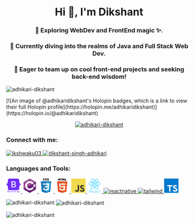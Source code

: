 <h1 align="center">Hi 👋, I'm Dikshant</h1>
<h3 align="center">👀 Exploring <b>WebDev and FrontEnd magic ✨</b>.</h3>
<h3 align="center">🌱 Currently diving into the realms of Java and Full Stack Web Dev.</h3>
<h3 align="center">💞️ Eager to team up on cool front-end projects and seeking back-end wisdom!</h3>
<p align="left">
  <img
    src="https://komarev.com/ghpvc/?username=adhikari-dikshant&label=Profile%20views&color=0e75b6&style=flat"
    alt="adhikari-dikshant"
  />
</p>
[![An image of @adhikaridikshant's Holopin badges, which is a link to view their full Holopin profile](https://holopin.me/adhikaridikshant)](https://holopin.io/@adhikaridikshant)
<p align="center">
  <a href="https://github.com/ryo-ma/github-profile-trophy">
    <img
      src="https://github-profile-trophy.vercel.app/?username=adhikari-dikshant"
      alt="adhikari-dikshant"
    />
  </a>
</p>
<h3 align="left">Connect with me:</h3>
<p align="left">
  <a href="https://twitter.com/ikshwaku03" target="blank">
    <img
      align="center"
      src="https://raw.githubusercontent.com/rahuldkjain/github-profile-readme-generator/master/src/images/icons/Social/twitter.svg"
      alt="ikshwaku03"
      height="30"
      width="40"
    />
  </a>
  <a href="https://linkedin.com/in/dikshant-singh-adhikari" target="blank">
    <img
      align="center"
      src="https://raw.githubusercontent.com/rahuldkjain/github-profile-readme-generator/master/src/images/icons/Social/linked-in-alt.svg"
      alt="dikshant-singh-adhikari"
      height="30"
      width="40"
    />
  </a>
</p>
<h3 align="left">Languages and Tools:</h3>
<p align="left">
  <a href="https://getbootstrap.com" target="_blank" rel="noreferrer">
    <img
      src="https://raw.githubusercontent.com/devicons/devicon/master/icons/bootstrap/bootstrap-plain-wordmark.svg"
      alt="bootstrap"
      width="40"
      height="40"
    />
  </a>
  <a href="https://www.w3schools.com/cs/" target="_blank" rel="noreferrer">
    <img
      src="https://raw.githubusercontent.com/devicons/devicon/master/icons/csharp/csharp-original.svg"
      alt="csharp"
      width="40"
      height="40"
    />
  </a>
  <a href="https://www.w3schools.com/css/" target="_blank" rel="noreferrer">
    <img
      src="https://raw.githubusercontent.com/devicons/devicon/master/icons/css3/css3-original-wordmark.svg"
      alt="css3"
      width="40"
      height="40"
    />
  </a>
  <a href="https://www.w3.org/html/" target="_blank" rel="noreferrer">
    <img
      src="https://raw.githubusercontent.com/devicons/devicon/master/icons/html5/html5-original-wordmark.svg"
      alt="html5"
      width="40"
      height="40"
    />
  </a>
  <a
    href="https://developer.mozilla.org/en-US/docs/Web/JavaScript"
    target="_blank"
    rel="noreferrer"
  >
    <img
      src="https://raw.githubusercontent.com/devicons/devicon/master/icons/javascript/javascript-original.svg"
      alt="javascript"
      width="40"
      height="40"
    />
  </a>
  <a href="https://reactjs.org/" target="_blank" rel="noreferrer">
    <img
      src="https://raw.githubusercontent.com/devicons/devicon/master/icons/react/react-original-wordmark.svg"
      alt="react"
      width="40"
      height="40"
    />
  </a>
  <a href="https://reactnative.dev/" target="_blank" rel="noreferrer">
    <img
      src="https://reactnative.dev/img/header_logo.svg"
      alt="reactnative"
      width="40"
      height="40"
    />
  </a>
  <a href="https://tailwindcss.com/" target="_blank" rel="noreferrer">
    <img
      src="https://www.vectorlogo.zone/logos/tailwindcss/tailwindcss-icon.svg"
      alt="tailwind"
      width="40"
      height="40"
    />
  </a>
  <a href="https://www.typescriptlang.org/" target="_blank" rel="noreferrer">
    <img
      src="https://raw.githubusercontent.com/devicons/devicon/master/icons/typescript/typescript-original.svg"
      alt="typescript"
      width="40"
      height="40"
    />
  </a>
</p>
<p>
  <img
    align="left"
    src="https://github-readme-stats.vercel.app/api/top-langs?username=adhikari-dikshant&show_icons=true&locale=en&layout=compact"
    alt="adhikari-dikshant"
  />
</p>
<p>
  &nbsp;<img
    align="center"
    src="https://github-readme-stats.vercel.app/api?username=adhikari-dikshant&show_icons=true&locale=en"
    alt="adhikari-dikshant"
  />
</p>
<p>
  <img
    align="center"
    src="https://github-readme-streak-stats.herokuapp.com/?user=adhikari-dikshant&"
    alt="adhikari-dikshant"
  />
</p>
